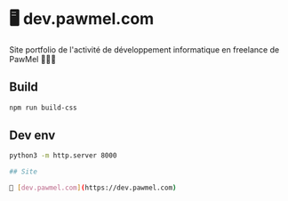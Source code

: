 # 🖥️ dev.pawmel.com

Site portfolio de l'activité de développement informatique en freelance de PawMel 👩🏻‍💻

## Build

```sh
npm run build-css
```

## Dev env

```sh
python3 -m http.server 8000

## Site

📍 [dev.pawmel.com](https://dev.pawmel.com)